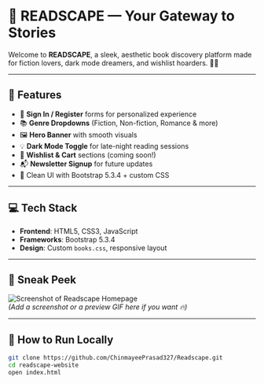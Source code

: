 # 🌌 READSCAPE — Your Gateway to Stories

Welcome to **READSCAPE**, a sleek, aesthetic book discovery platform made for fiction lovers, dark mode dreamers, and wishlist hoarders. 💜✨

---

## 🌟 Features

- 🔐 **Sign In / Register** forms for personalized experience
- 📚 **Genre Dropdowns** (Fiction, Non-fiction, Romance & more)
- 🖼️ **Hero Banner** with smooth visuals
- 💡 **Dark Mode Toggle** for late-night reading sessions
- 🧾 **Wishlist & Cart** sections (coming soon!)
- 📬 **Newsletter Signup** for future updates
- 🎨 Clean UI with Bootstrap 5.3.4 + custom CSS

---

## 💻 Tech Stack

- **Frontend**: HTML5, CSS3, JavaScript  
- **Frameworks**: Bootstrap 5.3.4  
- **Design**: Custom `books.css`, responsive layout

---

## 🔮 Sneak Peek

![Screenshot of Readscape Homepage](https://your-screenshot-link.com)  
*(Add a screenshot or a preview GIF here if you want 🔥)*

---

## 🚀 How to Run Locally

```bash
git clone https://github.com/ChinmayeePrasad327/Readscape.git
cd readscape-website
open index.html
